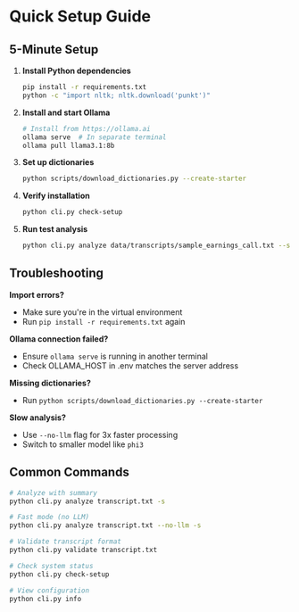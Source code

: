 # Quick Setup Guide

## 5-Minute Setup

1. **Install Python dependencies**
   ```bash
   pip install -r requirements.txt
   python -c "import nltk; nltk.download('punkt')"
   ```

2. **Install and start Ollama**
   ```bash
   # Install from https://ollama.ai
   ollama serve  # In separate terminal
   ollama pull llama3.1:8b
   ```

3. **Set up dictionaries**
   ```bash
   python scripts/download_dictionaries.py --create-starter
   ```

4. **Verify installation**
   ```bash
   python cli.py check-setup
   ```

5. **Run test analysis**
   ```bash
   python cli.py analyze data/transcripts/sample_earnings_call.txt --summary
   ```

## Troubleshooting

**Import errors?**
- Make sure you're in the virtual environment
- Run `pip install -r requirements.txt` again

**Ollama connection failed?**
- Ensure `ollama serve` is running in another terminal
- Check OLLAMA_HOST in .env matches the server address

**Missing dictionaries?**
- Run `python scripts/download_dictionaries.py --create-starter`

**Slow analysis?**
- Use `--no-llm` flag for 3x faster processing
- Switch to smaller model like `phi3`

## Common Commands

```bash
# Analyze with summary
python cli.py analyze transcript.txt -s

# Fast mode (no LLM)
python cli.py analyze transcript.txt --no-llm -s

# Validate transcript format
python cli.py validate transcript.txt

# Check system status
python cli.py check-setup

# View configuration
python cli.py info
```

